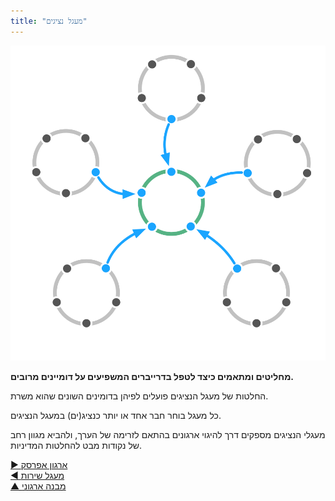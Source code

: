 ```yaml
---
title: "מעגל נציגים"
---
```



![right,fit](img/structural-patterns/delegate-circle.png)

**מחליטים ומתאמים כיצד לטפל בדרייברים המשפיעים על דומיינים מרובים.**

החלטות של מעגל הנציגים פועלים לפיהן בדומינים השונים שהוא משרת.

כל מעגל בוחר חבר אחד או יותר כנציג(ים) במעגל הנציגים.

מעגלי הנציגים מספקים דרך להיגוי ארגונים בהתאם לזרימה של הערך, ולהביא מגוון רחב של נקודות מבט להחלטות המדיניות.

[&#9654; ארגון אפרסק](peach-organization.html)<br/>[&#9664; מעגל שירות](service-circle.html)<br/>[&#9650; מבנה ארגוני](organizational-structure.html)

